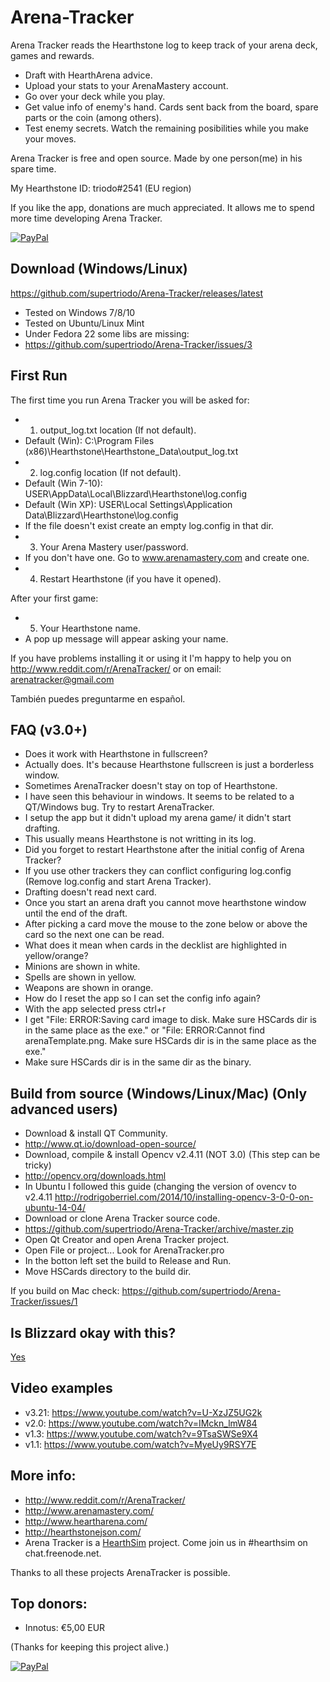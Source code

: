 # Arena-Tracker
Arena Tracker reads the Hearthstone log to keep track of your arena deck, games and rewards.
* Draft with HearthArena advice.
* Upload your stats to your ArenaMastery account.
* Go over your deck while you play.
* Get value info of enemy's hand. Cards sent back from the board, spare parts or the coin (among others).
* Test enemy secrets. Watch the remaining posibilities while you make your moves.

Arena Tracker is free and open source. Made by one person(me) in his spare time.

My Hearthstone ID: triodo#2541 (EU region)

If you like the app, donations are much appreciated. It allows me to spend more time developing Arena Tracker.

[![PayPal](https://www.paypalobjects.com/en_US/i/btn/btn_donate_SM.gif)](https://www.paypal.com/cgi-bin/webscr?cmd=_donations&business=triodo%40gmail%2ecom&lc=GB&item_name=Arena%20Tracker&currency_code=EUR&bn=PP%2dDonationsBF%3abtn_donate_LG%2egif%3aNonHosted)


## Download (Windows/Linux)
https://github.com/supertriodo/Arena-Tracker/releases/latest
* Tested on Windows 7/8/10
* Tested on Ubuntu/Linux Mint
* Under Fedora 22 some libs are missing:
 * https://github.com/supertriodo/Arena-Tracker/issues/3


##  First Run
The first time you run Arena Tracker you will be asked for:

* 1) output_log.txt location (If not default).
 * Default (Win): C:\Program Files (x86)\Hearthstone\Hearthstone_Data\output_log.txt
* 2) log.config location (If not default).
 * Default (Win 7-10): USER\AppData\Local\Blizzard\Hearthstone\log.config
 * Default (Win XP): USER\Local Settings\Application Data\Blizzard\Hearthstone\log.config
 * If the file doesn't exist create an empty log.config in that dir.
* 3) Your Arena Mastery user/password.
 * If you don't have one. Go to www.arenamastery.com and create one. 
* 4) Restart Hearthstone (if you have it opened).

After your first game:
* 5) Your Hearthstone name.
 * A pop up message will appear asking your name.

If you have problems installing it or using it I'm happy to help you on
http://www.reddit.com/r/ArenaTracker/
or on email: arenatracker@gmail.com

También puedes preguntarme en español.


## FAQ (v3.0+)
* Does it work with Hearthstone in fullscreen?
 * Actually does. It's because Hearthstone fullscreen is just a borderless window.
* Sometimes ArenaTracker doesn't stay on top of Hearthstone.
 * I have seen this behaviour in windows. It seems to be related to a QT/Windows bug. Try to restart ArenaTracker.
* I setup the app but it didn't upload my arena game/ it didn't start drafting.
 * This usually means Hearthstone is not writting in its log.
 * Did you forget to restart Hearthstone after the initial config of Arena Tracker?
 * If you use other trackers they can conflict configuring log.config (Remove log.config and start Arena Tracker).
* Drafting doesn't read next card.
 * Once you start an arena draft you cannot move hearthstone window until the end of the draft.
 * After picking a card move the mouse to the zone below or above the card so the next one can be read.
* What does it mean when cards in the decklist are highlighted in yellow/orange?
 * Minions are shown in white.
 * Spells are shown in yellow.
 * Weapons are shown in orange.
* How do I reset the app so I can set the config info again?
 * With the app selected press ctrl+r
* I get "File: ERROR:Saving card image to disk. Make sure HSCards dir is in the same place as the exe." or "File: ERROR:Cannot find arenaTemplate.png. Make sure HSCards dir is in the same place as the exe."
 * Make sure HSCards dir is in the same dir as the binary.


## Build from source (Windows/Linux/Mac) (Only advanced users)
* Download & install QT Community.
 * http://www.qt.io/download-open-source/
* Download, compile & install Opencv v2.4.11 (NOT 3.0) (This step can be tricky)
 * http://opencv.org/downloads.html
 * In Ubuntu I followed this guide (changing the version of ovencv to v2.4.11
   http://rodrigoberriel.com/2014/10/installing-opencv-3-0-0-on-ubuntu-14-04/
* Download or clone Arena Tracker source code.
 * https://github.com/supertriodo/Arena-Tracker/archive/master.zip
* Open Qt Creator and open Arena Tracker project.
 * Open File or project... Look for ArenaTracker.pro
* In the botton left set the build to Release and Run.
* Move HSCards directory to the build dir.
 
If you build on Mac check: https://github.com/supertriodo/Arena-Tracker/issues/1


## Is Blizzard okay with this?
[Yes](https://twitter.com/bdbrode/status/511151446038179840)  


## Video examples
* v3.21: https://www.youtube.com/watch?v=U-XzJZ5UG2k
* v2.0: https://www.youtube.com/watch?v=IMckn_lmW84
* v1.3: https://www.youtube.com/watch?v=9TsaSWSe9X4
* v1.1: https://www.youtube.com/watch?v=MyeUy9RSY7E


## More info:
* http://www.reddit.com/r/ArenaTracker/
* http://www.arenamastery.com/
* http://www.heartharena.com/
* http://hearthstonejson.com/
* Arena Tracker is a [HearthSim](http://hearthsim.info) project. Come join us in #hearthsim on chat.freenode.net.

Thanks to all these projects ArenaTracker is possible.


## Top donors:
* Innotus: €5,00 EUR
 
(Thanks for keeping this project alive.)

[![PayPal](https://www.paypalobjects.com/en_US/i/btn/btn_donate_SM.gif)](https://www.paypal.com/cgi-bin/webscr?cmd=_donations&business=triodo%40gmail%2ecom&lc=GB&item_name=Arena%20Tracker&currency_code=EUR&bn=PP%2dDonationsBF%3abtn_donate_LG%2egif%3aNonHosted)
